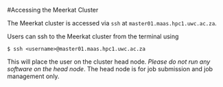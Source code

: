#Accessing the Meerkat Cluster

The Meerkat cluster is accessed via `ssh` at `master01.maas.hpc1.uwc.ac.za`.

Users can ssh to the Meerkat cluster from the terminal using

```
$ ssh <username>@master01.maas.hpc1.uwc.ac.za
```

This will place the user on the cluster head node. *Please do not run any software on the head node*. The head node is for job submission and job management only.
